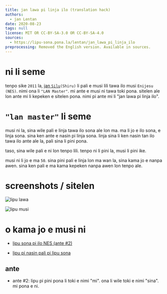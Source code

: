 ```yaml
---
title: jan lawa pi linja ilo (translation hack)
authors:
  - jan Lentan
date: 2020-08-23
tags: null
license: MIT OR CC-BY-SA-3.0 OR CC-BY-SA-4.0
sources:
  - https://lipu-sona.pona.la/lentan/jan_lawa_pi_linja_ilo
preprocessing: Removed the English version. Available in sources.
---
```


# ni li seme

tenpo sike `2011` la, [jan `Silu`](http://shiru.untergrund.net)`(Shiru)`
li pali e musi lili tawa ilo musi `Enijesu (NES)`. nimi ona li
`"LAN Master"`. mi ante e
musi ni tawa toki pona.  sitelen ale lon ante mi li kepeken e sitelen pona.
nimi pi ante mi li "jan lawa pi linja ilo".

# `"lan master"` li seme

musi ni la, sina wile pali e linja tawa ilo sona ale lon ma. ma li jo e ilo
sona, e linja sona. sina ken ante e nasin pi linja sona. linja sina li ken
nasin tan ilo tawa ilo ante ale la, pali sina li pini pona.

taso, sina wile pali e ni lon tenpo lili. tenpo ni li pini la, musi li pini
ike.

musi ni li jo e ma `50`. sina pini pali e linja lon ma wan la, sina kama jo e
nanpa awen. sina ken pali e ma kama kepeken nanpa awen lon tenpo ale.

# screenshots / sitelen

![lipu lawa](https://lipu-sona.pona.la/jan_lawa_title.png)

![lipu musi](https://lipu-sona.pona.la/jan_lawa_gameplay.png)

# o kama jo e musi ni

* [lipu sona pi ilo NES (ante #2)](https://lipu-sona.pona.la/jan_lawa.nes)

* [lipu pi nasin pali pi lipu sona](https://lipu-sona.pona.la/jan_lawa_src.tar.gz)

## ante

* ante #2: lipu pi pini pona li toki e nimi "mi". ona li wile toki e nimi
  "sina". mi pona e ni.
